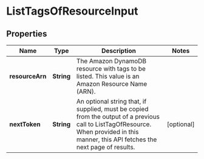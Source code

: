 

# ListTagsOfResourceInput


## Properties

| Name | Type | Description | Notes |
|------------ | ------------- | ------------- | -------------|
|**resourceArn** | **String** | The Amazon DynamoDB resource with tags to be listed. This value is an Amazon Resource Name (ARN). |  |
|**nextToken** | **String** | An optional string that, if supplied, must be copied from the output of a previous call to ListTagOfResource. When provided in this manner, this API fetches the next page of results. |  [optional] |




